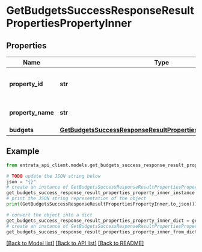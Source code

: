 # GetBudgetsSuccessResponseResultPropertiesPropertyInner


## Properties

Name | Type | Description | Notes
------------ | ------------- | ------------- | -------------
**property_id** | **str** | The unique identifier for the property. | 
**property_name** | **str** | The name of the property. | 
**budgets** | [**GetBudgetsSuccessResponseResultPropertiesPropertyInnerBudgets**](GetBudgetsSuccessResponseResultPropertiesPropertyInnerBudgets.md) |  | 

## Example

```python
from entrata_api_client.models.get_budgets_success_response_result_properties_property_inner import GetBudgetsSuccessResponseResultPropertiesPropertyInner

# TODO update the JSON string below
json = "{}"
# create an instance of GetBudgetsSuccessResponseResultPropertiesPropertyInner from a JSON string
get_budgets_success_response_result_properties_property_inner_instance = GetBudgetsSuccessResponseResultPropertiesPropertyInner.from_json(json)
# print the JSON string representation of the object
print(GetBudgetsSuccessResponseResultPropertiesPropertyInner.to_json())

# convert the object into a dict
get_budgets_success_response_result_properties_property_inner_dict = get_budgets_success_response_result_properties_property_inner_instance.to_dict()
# create an instance of GetBudgetsSuccessResponseResultPropertiesPropertyInner from a dict
get_budgets_success_response_result_properties_property_inner_from_dict = GetBudgetsSuccessResponseResultPropertiesPropertyInner.from_dict(get_budgets_success_response_result_properties_property_inner_dict)
```
[[Back to Model list]](../README.md#documentation-for-models) [[Back to API list]](../README.md#documentation-for-api-endpoints) [[Back to README]](../README.md)


